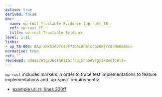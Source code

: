 ```yaml
---
active: true
derived: false
doc:
  name: up-rust Trustable Evidence (up-rust_TE)
  ref: up-rust_TE
  title: up-rust Trustable Evidence
level: 1.11
links:
- up_TA-003: 8Ap-zKKKzGvfc4dF7I0hcAh6lctGz6XjYc0cNnKm8mc=
normative: true
ref: ''
reviewed: 8daaaJotgcJEoIARI1bIfEO_Ghh5AV8gjIXBu0TCWlI=
---
```


`up-rust` includes markers in order to trace test implementations to feature implementations and ´up-spec´ requirements:

- [example uri.rs, lines 320ff](/up-rust/src/uri.rs)

